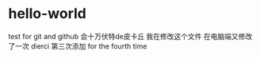 # hello-world
test for git and github
会十万伏特de皮卡丘
我在修改这个文件
在电脑端又修改了一次
dierci
第三次添加
for the fourth time

